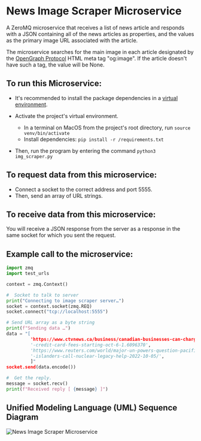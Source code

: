 # News Image Scraper Microservice
A ZeroMQ microservice that receives a list of news article and responds with a JSON
containing all of the news articles as properties, and the values as the primary image URL 
associated with the article. 

The microservice searches for the main image in each article designated by the [OpenGraph Protocol](https://ogp.me/) HTML meta 
tag "og:image". If the article doesn't have such a tag, the value will be None.

## To run this Microservice:
* It's recommended to install the package dependencies in a [virtual environment](https://docs.python.org/3/tutorial/venv.html).
* Activate the project's virtual environment. 
  * In a terminal on MacOS from the project's root directory, run `source venv/bin/activate`
  * Install dependencies: `pip install -r /requirements.txt`

* Then, run the program by entering the command `python3 img_scraper.py`

## To request data from this microservice: 
* Connect a socket to the correct address and port 5555. 
* Then, send an array of URL strings.

## To receive data from this microservice: 
You will receive a JSON response from
the server as a response in the same socket for which you sent the request.

## Example call to the microservice:
```python
import zmq
import test_urls

context = zmq.Context()

#  Socket to talk to server
print("Connecting to image scraper server…")
socket = context.socket(zmq.REQ)
socket.connect("tcp://localhost:5555")

# Send URL array as a byte string
print(f"Sending data …")
data = "[
         'https://www.ctvnews.ca/business/canadian-businesses-can-charge'
         '-credit-card-fees-starting-oct-6-1.6096370',
         'https://www.reuters.com/world/major-un-powers-question-pacific'
         '-islanders-call-nuclear-legacy-help-2022-10-05/',
         ]"
socket.send(data.encode())

#  Get the reply.
message = socket.recv()
print(f"Received reply [ {message} ]")
```
## Unified Modeling Language (UML) Sequence Diagram
![News Image Scraper Microservice](https://user-images.githubusercontent.com/91298281/199120513-8bac2745-6712-43aa-a8f4-0cb98d5f003e.jpeg)

